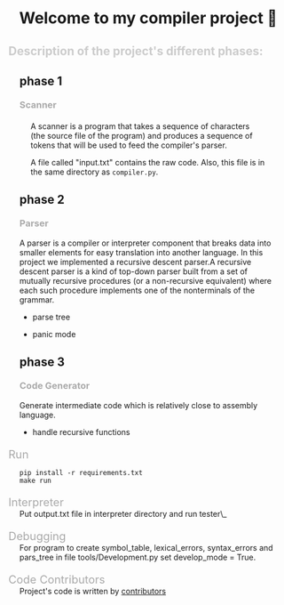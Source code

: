 <h1 align="center">Welcome to my compiler project 👋</h1>

<h2 style="color: #ccc">
    Description of the project's different phases:
</h2>

<div style="margin: 20px">
    <h2> phase 1 </h2>

<h3 style="color: #aaa; margin-top:20px"> 
    Scanner
</h3>

<div style="margin: 20px">

A scanner is a program that takes a sequence of characters (the source file of the program) and produces a sequence of tokens that will be used to feed the compiler's parser.

A file called "input.txt" contains the raw code. Also, this file is in the same directory as `compiler.py`.

</div>
<div>
    <h2> phase 2 </h2>
</div>

<h3 style="color: #aaa; margin-top:20px"> 
    Parser
</h3>

A parser is a compiler or interpreter component that breaks data into smaller elements for easy translation into another language. In this project we implemented a recursive descent parser.A recursive descent parser is a kind of top-down parser built from a set of mutually recursive procedures (or a non-recursive equivalent) where each such procedure implements one of the nonterminals of the grammar.

- parse tree

- panic mode

<div>
    <h2> phase 3 </h2>
</div>

<h3 style="color: #aaa; margin-top:20px">
    Code Generator
</h3>

Generate intermediate code which is relatively close to assembly language.

- handle recursive functions

</div>

<div style="color: #aaa; margin-top: 20px; font-size: 20px"> Run
</div>
<div style="margin-left: 20px;">

```
pip install -r requirements.txt
make run
```

</div>

<div style="color: #aaa; margin-top: 20px; font-size: 20px"> Interpreter
</div>
<div style="margin-left: 20px;">
Put output.txt file in interpreter directory and run tester\_<your_os>
</div>

<div style="color: #aaa; margin-top: 20px; font-size: 20px"> Debugging
</div>
<div style="margin-left: 20px;">
For program to create symbol_table, lexical_errors, syntax_errors and pars_tree in file tools/Development.py set develop_mode = True.
</div>

<div style="color: #aaa; margin-top: 20px; font-size: 20px"> Code Contributors
</div>
<div style="margin-left: 20px;">
Project's code is written by
<a href="https://github.com/sfmqrb/compiler/graphs/contributors"> contributors </a>
</div>
